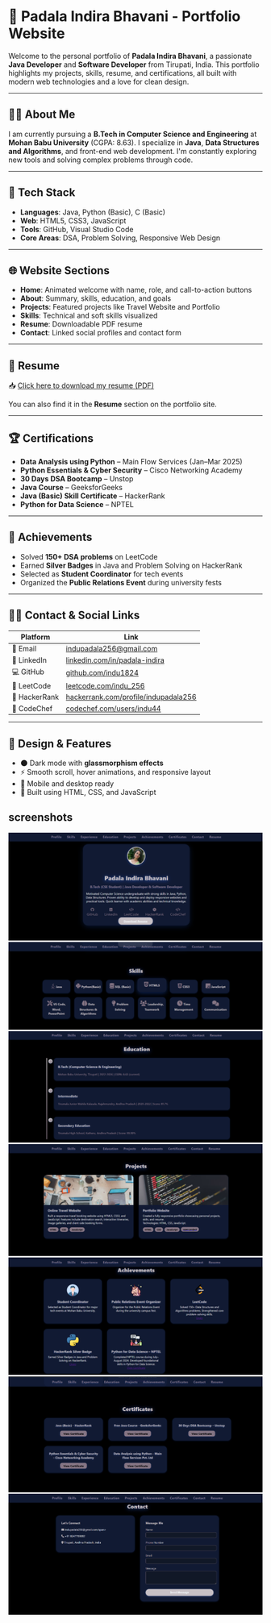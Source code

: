 # 💼 Padala Indira Bhavani - Portfolio Website

Welcome to the personal portfolio of **Padala Indira Bhavani**, a passionate **Java Developer** and **Software Developer** from Tirupati, India. This portfolio highlights my projects, skills, resume, and certifications, all built with modern web technologies and a love for clean design.

---

## 🙋‍♀️ About Me

I am currently pursuing a **B.Tech in Computer Science and Engineering** at **Mohan Babu University** (CGPA: 8.63). I specialize in **Java**, **Data Structures and Algorithms**, and front-end web development. I'm constantly exploring new tools and solving complex problems through code.

---

## 🧠 Tech Stack

- **Languages**: Java, Python (Basic), C (Basic)
- **Web**: HTML5, CSS3, JavaScript
- **Tools**: GitHub, Visual Studio Code
- **Core Areas**: DSA, Problem Solving, Responsive Web Design

---

## 🌐 Website Sections

- **Home**: Animated welcome with name, role, and call-to-action buttons
- **About**: Summary, skills, education, and goals
- **Projects**: Featured projects like Travel Website and Portfolio
- **Skills**: Technical and soft skills visualized
- **Resume**: Downloadable PDF resume
- **Contact**: Linked social profiles and contact form

---

## 📄 Resume

📥 [Click here to download my resume (PDF)](./PADALA%20INDIRA%20BHAVANI_22102A040989.pdf)

You can also find it in the **Resume** section on the portfolio site.

---

## 🏆 Certifications

- **Data Analysis using Python** – Main Flow Services (Jan–Mar 2025)
- **Python Essentials & Cyber Security** – Cisco Networking Academy
- **30 Days DSA Bootcamp** – Unstop
- **Java Course** – GeeksforGeeks
- **Java (Basic) Skill Certificate** – HackerRank
- **Python for Data Science** – NPTEL

---

## 🚀 Achievements

- Solved **150+ DSA problems** on LeetCode  
- Earned **Silver Badges** in Java and Problem Solving on HackerRank  
- Selected as **Student Coordinator** for tech events  
- Organized the **Public Relations Event** during university fests  

---

## 🧑‍💼 Contact & Social Links

| Platform      | Link                                                                 |
|---------------|----------------------------------------------------------------------|
| 📧 Email       | [indupadala256@gmail.com](mailto:indupadala256@gmail.com)           |
| 💼 LinkedIn    | [linkedin.com/in/padala-indira](https://www.linkedin.com/in/padala-indira) |
| 💻 GitHub      | [github.com/indu1824](https://github.com/indu1824)                  |
| 🧠 LeetCode    | [leetcode.com/indu_256](https://leetcode.com/indu_256)              |
| 🎯 HackerRank  | [hackerrank.com/profile/indupadala256](https://www.hackerrank.com/profile/indupadala256) |
| 🧪 CodeChef    | [codechef.com/users/indu44](https://www.codechef.com/users/indu44)  |

---

## 🎨 Design & Features

- 🌑 Dark mode with **glassmorphism effects**
- ⚡ Smooth scroll, hover animations, and responsive layout
- 📱 Mobile and desktop ready
- 🧠 Built using HTML, CSS, and JavaScript

## screenshots
![Alt Text](https://github.com/indu1824/portfolio/blob/main/Screenshot%202025-08-07%20120117.png)
![Alt Text](https://github.com/indu1824/portfolio/blob/main/Screenshot%202025-08-07%20120144.png)
![Alt Text](https://github.com/indu1824/portfolio/blob/main/Screenshot%202025-08-07%20120154.png)
![Alt Text](https://github.com/indu1824/portfolio/blob/main/Screenshot%202025-08-07%20120208.png)
![Alt Text](https://github.com/indu1824/portfolio/blob/main/Screenshot%202025-08-07%20120221.png)
![Alt Text](https://github.com/indu1824/portfolio/blob/main/Screenshot%202025-08-07%20120233.png)
![Alt Text](https://github.com/indu1824/portfolio/blob/main/Screenshot%202025-08-07%20120244.png)


